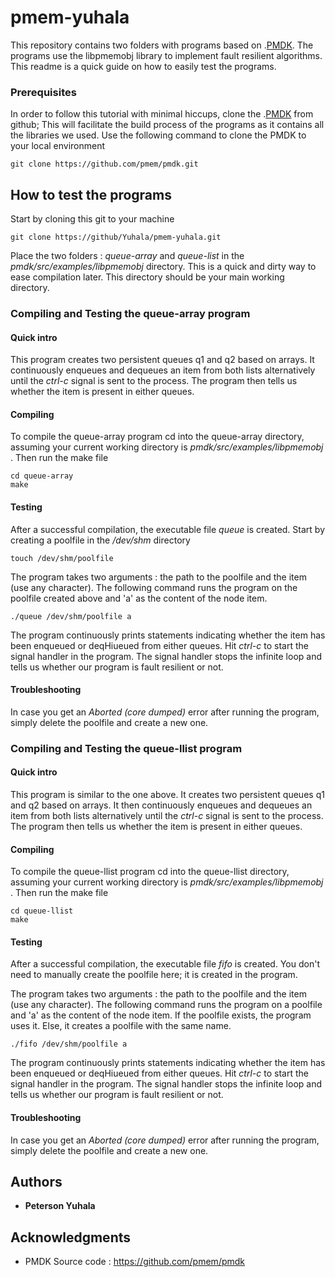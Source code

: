 # pmem-yuhala

This repository contains two folders with programs based on .[PMDK]( https://github.com/pmem/pmdk). The programs use the libpmemobj library to implement fault resilient algorithms. This readme is a quick guide on how to easily test the programs.

### Prerequisites
In order to follow this tutorial with minimal hiccups, clone the .[PMDK]( https://github.com/pmem/pmdk) from github; This will facilitate the build process of the programs as it contains all the libraries we used.
Use the following command to clone the PMDK to your local environment

```
git clone https://github.com/pmem/pmdk.git

```

## How to test the programs 
Start by cloning this git to your machine 
```
git clone https://github/Yuhala/pmem-yuhala.git

```
Place the two folders : _queue-array_ and _queue-list_ in the _pmdk/src/examples/libpmemobj_ directory. This is a quick and dirty way to ease compilation later. This directory should be your main working directory.

### Compiling and Testing the queue-array program
#### Quick intro
This program creates two persistent queues q1 and q2 based on arrays. It continuously enqueues and dequeues an item from both lists alternatively until the _ctrl-c_ signal is sent to the process. The program then tells us whether the item is present in either queues.
#### Compiling 
To compile the queue-array program cd into the queue-array directory, assuming your current working directory is _pmdk/src/examples/libpmemobj_ . Then run the make file

```
cd queue-array
make
```
#### Testing
After a successful compilation, the executable file  _queue_ is created. Start by creating a poolfile in the _/dev/shm_ directory

```
touch /dev/shm/poolfile
```

The program takes two arguments : the path to the poolfile and the item (use any character). The following command runs the program on the poolfile created above and 'a' as the content of the node item.

```
./queue /dev/shm/poolfile a
```
The program continuously prints statements indicating whether the item has been enqueued or deqHiueued from either queues.
Hit _ctrl-c_ to start the signal handler in the program. The signal handler stops the infinite loop and tells us whether our program is fault resilient or not.

#### Troubleshooting
In case you get an _Aborted (core dumped)_ error after running the program, simply delete the poolfile and create a new one.

### Compiling and Testing the queue-llist program
#### Quick intro
This program is similar to the one above. It creates two persistent queues q1 and q2 based on arrays. It then continuously enqueues and dequeues an item from both lists alternatively until the _ctrl-c_ signal is sent to the process. The program then tells us whether the item is present in either queues.
#### Compiling 
To compile the queue-llist program cd into the queue-llist directory, assuming your current working directory is _pmdk/src/examples/libpmemobj_ . Then run the make file

```
cd queue-llist
make
```
#### Testing
After a successful compilation, the executable file  _fifo_ is created. You don't need to manually create the poolfile here; it is created in the program.

The program takes two arguments : the path to the poolfile and the item (use any character). The following command runs the program on a poolfile and 'a' as the content of the node item. If the poolfile exists, the program uses it. Else, it creates a poolfile with the same name. 

```
./fifo /dev/shm/poolfile a
```
The program continuously prints statements indicating whether the item has been enqueued or deqHiueued from either queues.
Hit _ctrl-c_ to start the signal handler in the program. The signal handler stops the infinite loop and tells us whether our program is fault resilient or not.

#### Troubleshooting
In case you get an _Aborted (core dumped)_ error after running the program, simply delete the poolfile and create a new one.




## Authors

* **Peterson Yuhala** 


## Acknowledgments

* PMDK Source code : https://github.com/pmem/pmdk
